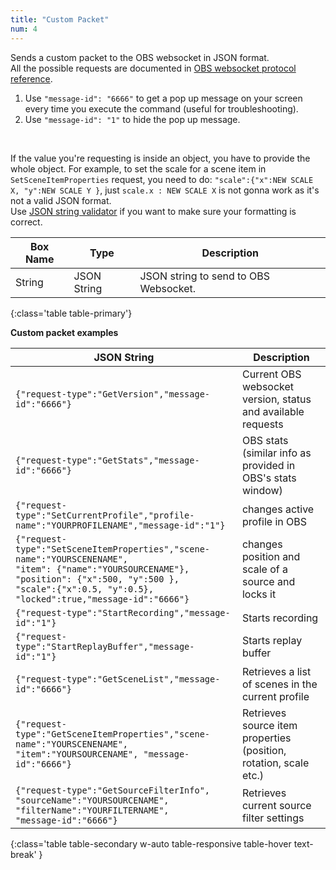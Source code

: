 ```yaml
---
title: "Custom Packet"
num: 4
---
```

Sends a custom packet to the OBS websocket in JSON format.\
All the possible requests are documented in [OBS websocket protocol reference](https://github.com/Palakis/obs-websocket/blob/4.x-current/docs/generated/protocol.md).

1. Use `"message-id": "6666"` to get a pop up message on your screen every time you execute the command (useful for troubleshooting). 
2. Use `"message-id": "1"` to hide the pop up message.  
<br/>

If the value you're requesting is inside an object, you have to provide the whole object. For example, to set the scale for a scene item in `SetSceneItemProperties` request, you need to do: `"scale":{"x":NEW SCALE X, "y":NEW SCALE Y }`, just `scale.x : NEW SCALE X` is not gonna work as it's not a valid JSON format.\
Use [JSON string validator](https://jsonlint.com/) if you want to make sure your formatting is correct.

| Box Name | Type | Description | 
|-------|--------|--------
|String	|JSON String|	JSON string to send to OBS Websocket. 
{:class='table table-primary'}

**Custom packet examples**

| JSON String | Description | 
|-------|--------|
|<code class="user-select-all">{"request-type":"GetVersion","message-id":"6666"}</code>|Current OBS websocket version, status and available requests|
|<code class="user-select-all">{"request-type":"GetStats","message-id":"6666"}</code>|OBS stats (similar info as provided in OBS's stats window)|
|<code class="user-select-all">{"request-type":"SetCurrentProfile","profile-name":"YOURPROFILENAME","message-id":"1"} | changes active profile in OBS|
|<code class="user-select-all">{"request-type":"SetSceneItemProperties","scene-name":"YOURSCENENAME", "item": {"name":"YOURSOURCENAME"}, "position": {"x":500, "y":500 }, "scale":{"x":0.5, "y":0.5}, "locked":true,"message-id":"6666"}</code>| changes position and scale of a source and locks it|
|<code class="user-select-all">{"request-type":"StartRecording","message-id":"1"}| Starts recording|
|<code class="user-select-all">{"request-type":"StartReplayBuffer","message-id":"1"} | Starts replay buffer |
|<code class="user-select-all">{"request-type":"GetSceneList","message-id":"6666"}</code> | Retrieves a list of scenes in the current profile |
|<code class="user-select-all">{"request-type":"GetSceneItemProperties","scene-name":"YOURSCENENAME", "item":"YOURSOURCENAME", "message-id":"6666"}</code> | Retrieves source item properties (position, rotation, scale etc.)|
|<code class="user-select-all">{"request-type":"GetSourceFilterInfo", "sourceName":"YOURSOURCENAME", "filterName":"YOURFILTERNAME", "message-id":"6666"}</code> | Retrieves current source filter settings|
{:class='table table-secondary w-auto table-responsive table-hover text-break' }









